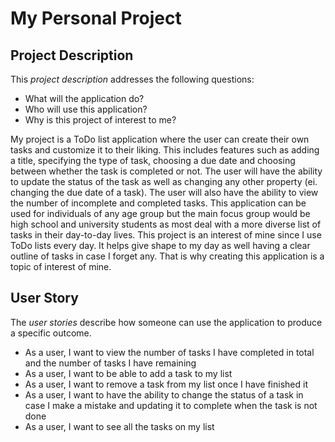 # My Personal Project
## Project Description

This *project description* addresses the following questions:
- What will the application do?
- Who will use this application?
- Why is this project of interest to me?

My project is a ToDo list application where the user can create their
own tasks and customize it to their liking. This includes features such
as adding a title, specifying the type of task, choosing a due date and
choosing between whether the task is completed or not. The user will have
the ability to update the status of the task as well as changing any
other property (ei. changing the due date of a task). The user will also
have the ability to view the number of incomplete and completed tasks.
This application can be used for individuals of any age group but the 
main focus group would be high school and university students as most
deal with a more diverse list of tasks in their day-to-day lives. This
project is an interest of mine since I use ToDo lists every day. It 
helps give shape to my day as well having a clear outline of tasks in
case I forget any. That is why creating this application is a topic 
of interest of mine.

## User Story

The *user stories* describe how someone can use the application to produce a 
specific outcome.
- As a user, I want to view the number of tasks I have completed in total
and the number of tasks I have remaining 
- As a user, I want to be able to add a task to my list
- As a user, I want to remove a task from my list once I have finished it
- As a user, I want to have the ability to change the status of a task
in case I make a mistake and updating it to complete when the task is not done
- As a user, I want to see all the tasks on my list
 